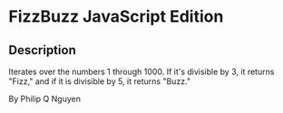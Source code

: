 # FizzBuzz JavaScript Edition

## Description

Iterates over the numbers 1 through 1000. If it's divisible by 3, it returns "Fizz," and if it is divisible by 5, it returns "Buzz."

By Philip Q Nguyen
